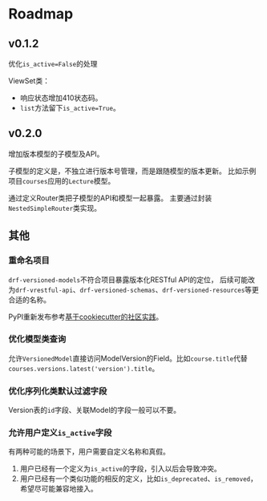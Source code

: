 # Roadmap

## v0.1.2

优化`is_active=False`的处理

ViewSet类：
- 响应状态增加410状态码。
- `list`方法留下`is_active=True`。

## v0.2.0

增加版本模型的子模型及API。

子模型的定义是，不独立进行版本号管理，而是跟随模型的版本更新。
比如示例项目`courses`应用的`Lecture`模型。

通过定义Router类把子模型的API和模型一起暴露。
主要通过封装`NestedSimpleRouter`类实现。

## 其他

### 重命名项目

`drf-versioned-models`不符合项目暴露版本化RESTful API的定位，
后续可能改为`drf-vrestful-api`、`drf-versioned-schemas`、`drf-versioned-resources`等更合适的名称。

PyPI重新发布参考[基于cookiecutter的社区实践](https://github.com/simonw/pypi-rename)。

### 优化模型类查询

允许`VersionedModel`直接访问ModelVersion的Field。比如`course.title`代替`courses.versions.latest('version').title`。

### 优化序列化类默认过滤字段

Version表的`id`字段、关联Model的字段一般可以不要。

### 允许用户定义`is_active`字段

有两种可能的场景下，用户需要自定义名称和真假。

1. 用户已经有一个定义为`is_active`的字段，引入以后会导致冲突。
2. 用户已经有一个类似功能的相反的定义，比如`is_deprecated`、`is_removed`，希望尽可能兼容地接入。
